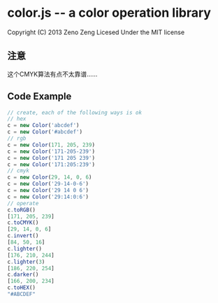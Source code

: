 # color.js -- a color operation library
Copyright (C) 2013 Zeno Zeng
Licesed Under the MIT license

## 注意
这个CMYK算法有点不太靠谱……

## Code Example
```javascript
// create, each of the following ways is ok
// hex
c = new Color('abcdef') 
c = new Color('#abcdef')
// rgb
c = new Color(171, 205, 239) 
c = new Color('171-205-239')
c = new Color('171 205 239')
c = new Color('171:205:239')
// cmyk
c = new Color(29, 14, 0, 6)
c = new Color('29-14-0-6')
c = new Color('29 14 0 6')
c = new Color('29:14:0:6')
// operate
c.toRGB()
[171, 205, 239]
c.toCMYK()
[29, 14, 0, 6]
c.invert()
[84, 50, 16]
c.lighter()
[176, 210, 244]
c.lighter(3)
[186, 220, 254]
c.darker()
[166, 200, 234]
c.toHEX()
"#ABCDEF"
```

